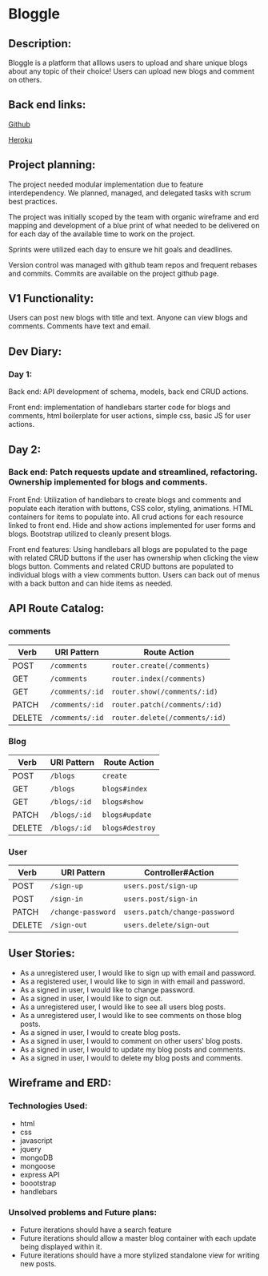 # Bloggle

## Description:
Bloggle is a platform that alllows users to upload and share unique blogs about any topic of their choice! Users can upload new blogs and comment on others.

## Back end links:
[Github](https://github.com/bloggle/team-project-api)

[Heroku](https://group-blog-project.herokuapp.com/)

## Project planning:
The project needed modular implementation due to feature interdependency. We planned, managed, and delegated tasks with scrum best practices.

The project was initially scoped by the team with organic wireframe and erd mapping and development of a blue print of what needed to be delivered on for each day of the available time to work on the project.

Sprints were utilized each day to ensure we hit goals and deadlines.

Version control was managed with github team repos and frequent rebases and commits. Commits are available on the project github page.

## V1 Functionality:
Users can post new blogs with title and text. Anyone can view blogs and comments.
Comments have text and email.

## Dev Diary:
### Day 1:
Back end: API development of schema, models, back end CRUD actions.

Front end: implementation of handlebars starter code for blogs and comments,
html boilerplate for user actions, simple css, basic JS for user actions.

## Day 2:
### Back end: Patch requests update and streamlined, refactoring. Ownership implemented for blogs and comments.

Front End: Utilization of handlebars to create blogs and comments and populate each iteration with buttons, CSS color, styling, animations. HTML containers for
items to populate into. All crud actions for each resource linked to front end.
Hide and show actions implemented for user forms and blogs. Bootstrap utilized to cleanly present blogs.

Front end features:
Using handlebars all blogs are populated to the page with related CRUD buttons if the user has ownership when clicking the view
blogs button. Comments and related CRUD buttons are populated to individual blogs with a view comments button. Users can back out of menus with a back button and can hide items as needed.

## API Route Catalog:

### comments
| Verb    | URI Pattern           | Route Action                    |
|---------|-----------------------|---------------------------------|
| POST    | `/comments`           | `router.create(/comments)`      |
| GET     | `/comments`           | `router.index(/comments)`       |
| GET     | `/comments/:id`       | `router.show(/comments/:id)`    |
| PATCH   | `/comments/:id`       | `router.patch(/comments/:id)`   |
| DELETE  | `/comments/:id`       | `router.delete(/comments/:id)`  |


### Blog
| Verb    | URI Pattern           | Route Action      |
|---------|-----------------------|-------------------|
| POST    | `/blogs`              | `create`          |
| GET     | `/blogs`              | `blogs#index`     |
| GET     | `/blogs/:id`          | `blogs#show`      |
| PATCH   | `/blogs/:id`          | `blogs#update`    |
| DELETE  | `/blogs/:id`          | `blogs#destroy`   |

### User
| Verb   | URI Pattern            | Controller#Action             |
|--------|------------------------|-------------------------------|
| POST   | `/sign-up`             | `users.post/sign-up`          |
| POST   | `/sign-in`             | `users.post/sign-in`          |
| PATCH  | `/change-password`     | `users.patch/change-password` |
| DELETE | `/sign-out`            | `users.delete/sign-out`       |


## User Stories:
- As a unregistered user, I would like to sign up with email and password.
- As a registered user, I would like to sign in with email and password.
- As a signed in user, I would like to change password.
- As a signed in user, I would like to sign out.
- As a unregistered user, I would like to see all users blog posts.
- As a unregistered user, I would like to see comments on those blog posts.
- As a signed in user, I would to create blog posts.
- As a signed in user, I would to comment on other users' blog posts.
- As a signed in user, I would to update my blog posts and comments.
- As a signed in user, I would to delete my blog posts and comments.

## Wireframe and ERD:


### Technologies Used:
- html
- css
- javascript
- jquery
- mongoDB
- mongoose
- express API
- boootstrap
- handlebars

### Unsolved problems and Future plans:
- Future iterations should have a search feature
- Future iterations should allow a master blog container with each update being displayed within it.
- Future iterations should have a more stylized standalone view for writing new posts.
